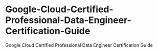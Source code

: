 # Google-Cloud-Certified-Professional-Data-Engineer-Certification-Guide
Google Cloud Certified Professional Data Engineer Certification Guide
